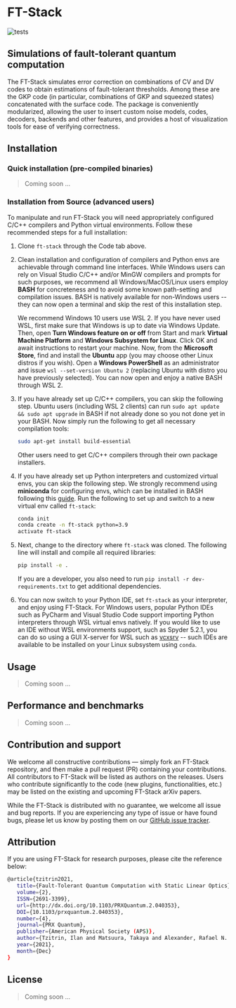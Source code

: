 # FT-Stack
![tests](https://github.com/XanaduAI/ft-stack/actions/workflows/tests.yaml/badge.svg?branch=main)

## Simulations of fault-tolerant quantum computation
The FT-Stack simulates error correction on combinations of CV and DV codes to obtain estimations of fault-tolerant thresholds. Among these are the GKP code (in particular, combinations of GKP and squeezed states) concatenated with the surface code. The package is conveniently modularized, allowing the user to insert custom noise models, codes, decoders, backends and other features, and provides a host of visualization tools for ease of verifying correctness.

## Installation 

### Quick installation (pre-compiled binaries)

> Coming soon ...

### Installation from Source (advanced users)  

To manipulate and run FT-Stack you will need appropriately configured C/C++ compilers and Python virtual environments. Follow these recommended steps for a full installation: 

1. Clone `ft-stack` through the Code tab above.

2. Clean installation and configuration of compilers and Python envs are achievable through command line interfaces. While Windows users can rely on Visual Studio C/C++ and/or MinGW compilers and prompts for such purposes, we recommend all Windows/MacOS/Linux users employ **BASH** for concreteness and to avoid some known path-setting and compilation issues. BASH is natively available for non-Windows users -- they can now open a terminal and skip the rest of this installation step.

    We recommend Windows 10 users use WSL 2. If you have never used WSL, first make sure that Windows is up to date via Windows Update. Then, open **Turn Windows feature on or off** from Start and mark **Virtual Machine Platform** and **Windows Subsystem for Linux**. Click OK and await instructions to restart your machine. Now, from the **Microsoft Store**, find and install the **Ubuntu** app (you may choose other Linux distros if you wish). Open a **Windows PowerShell** as an administrator and issue `wsl --set-version Ubuntu 2` (replacing Ubuntu with distro you have previously selected). You can now open and enjoy a native BASH through WSL 2.

3. If you have already set up C/C++ compilers, you can skip the following step. Ubuntu users (including WSL 2 clients) can run `sudo apt update && sudo apt upgrade` in BASH if not already done so you not done yet in your BASH. Now simply run the following to get all necessary compilation tools:
    ```bash
    sudo apt-get install build-essential
    ```
    Other users need to get C/C++ compilers through their own package installers.

4. If you have already set up Python interpreters and customized virtual envs, you can skip the following step. We strongly recommend using **miniconda** for configuring envs, which can be installed in BASH following this [guide](https://docs.conda.io/projects/conda/en/latest/user-guide/install/linux.html). Run the following to set up and switch to a new virtual env called `ft-stack`:
    ```bash
    conda init
    conda create -n ft-stack python=3.9
    activate ft-stack
    ```
5. Next, change to the directory where `ft-stack` was cloned. The following line will install and compile all required libraries:
   ```bash
   pip install -e .
   ``` 
   If you are a developer, you also need to run `pip install -r dev-requirements.txt` to get additional dependencies. 

6. You can now switch to your Python IDE, set `ft-stack` as your interpreter, and enjoy using FT-Stack. For Windows users, popular Python IDEs such as PyCharm and Visual Studio Code support importing Python interpreters through WSL virtual envs natively. If you would like to use an IDE without WSL environments support, such as Spyder 5.2.1, you can do so using a GUI X-server for WSL such as [vcxsrv](https://sourceforge.net/projects/vcxsrv/) -- such IDEs are available to be installed on your Linux subsystem using `conda`.

## Usage

> Coming soon ...

## Performance and benchmarks

> Coming soon ...

## Contribution and support

We welcome all constructive contributions — simply fork an FT-Stack repository, and then make a pull request (PR) containing your contributions. All contributors to FT-Stack will be listed as authors on the releases. Users who contribute significantly to the code (new plugins, functionalities, etc.) may be listed on the existing and upcoming FT-Stack arXiv papers.

While the FT-Stack is distributed with no guarantee, we welcome all issue and bug reports. If you are experiencing any type of issue or have found bugs, please let us know by posting them on our [GitHub issue tracker](https://github.com/XanaduAI/ft-stack/issues).

## Attribution

If you are using FT-Stack for research purposes, please cite the reference below:

```bash
@article{tzitrin2021,
   title={Fault-Tolerant Quantum Computation with Static Linear Optics},
   volume={2},
   ISSN={2691-3399},
   url={http://dx.doi.org/10.1103/PRXQuantum.2.040353},
   DOI={10.1103/prxquantum.2.040353},
   number={4},
   journal={PRX Quantum},
   publisher={American Physical Society (APS)},
   author={Tzitrin, Ilan and Matsuura, Takaya and Alexander, Rafael N. and Dauphinais, Guillaume and Bourassa, J. Eli and Sabapathy, Krishna K. and Menicucci, Nicolas C. and Dhand, Ish},
   year={2021},
   month={Dec}
}

```

## License

> Coming soon ...
